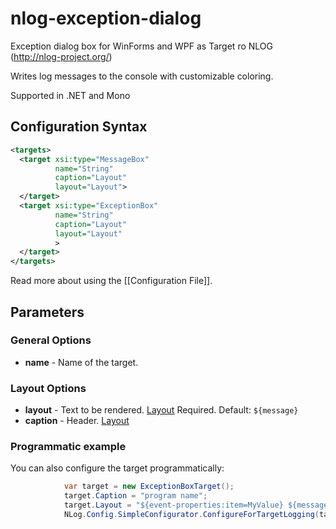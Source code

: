# nlog-exception-dialog
Exception dialog box for WinForms and WPF as Target ro NLOG (http://nlog-project.org/)

Writes log messages to the console with customizable coloring. 

Supported in .NET and Mono
## Configuration Syntax
```xml
<targets>
  <target xsi:type="MessageBox"
          name="String"
          caption="Layout"
          layout="Layout">
  </target>
  <target xsi:type="ExceptionBox"
          name="String"
          caption="Layout"
          layout="Layout"
          >
  </target>
</targets>
```
Read more about using the [[Configuration File]].
## Parameters
### General Options
* **name** - Name of the target.

### Layout Options
* **layout** - Text to be rendered. [Layout](Layout) Required. Default: `${message}`
* **caption** - Header. [Layout](Layout)  

### Programmatic example
You can also configure the target programmatically:
```csharp
            var target = new ExceptionBoxTarget();
            target.Caption = "program name";
            target.Layout = "${event-properties:item=MyValue} ${message}";
            NLog.Config.SimpleConfigurator.ConfigureForTargetLogging(target, LogLevel.Debug);
```
